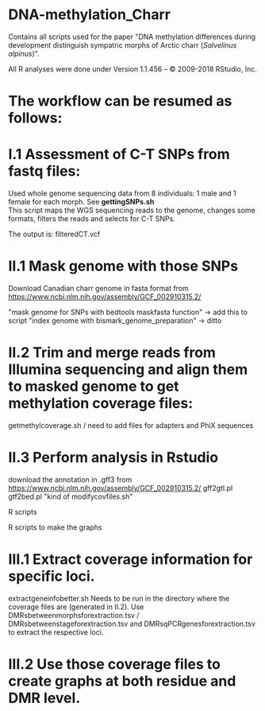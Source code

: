 # DNA-methylation_Charr
Contains all scripts used for the paper "DNA methylation differences during development distinguish sympatric morphs of Arctic charr (*Salvelinus alpinus*)".

All R analyses were done under
Version 1.1.456 – © 2009-2018 RStudio, Inc.

# The workflow can be resumed as follows:
# I.1 Assessment of C-T SNPs from fastq files:
Used whole genome sequencing data from 8 individuals: 1 male and 1 female for each morph.
See **gettingSNPs.sh**  
This script maps the WGS sequencing reads to the genome, changes some formats, filters the reads and selects for C-T SNPs.

The output is: filteredCT.vcf

# II.1 Mask genome with those SNPs
Download Canadian charr genome in fasta format from https://www.ncbi.nlm.nih.gov/assembly/GCF_002910315.2/

"mask genome for SNPs with bedtools maskfasta function" -> add this to script
"index genome with bismark_genome_preparation"  -> ditto

# II.2 Trim and merge reads from Illumina sequencing and align them to masked genome to get methylation coverage files:
getmethylcoverage.sh
/
need to add files for adapters and PhiX sequences

# II.3 Perform analysis in Rstudio 
download the annotation in .gff3 from https://www.ncbi.nlm.nih.gov/assembly/GCF_002910315.2/
gff2gtl.pl
gtf2bed.pl
"kind of modifycovfiles.sh"

R scripts

R scripts to make the graphs

# III.1 Extract coverage information for specific loci. 
extractgeneinfobetter.sh 
Needs to be run in the directory where the coverage files are (generated in II.2).
Use DMRsbetweenmorphsforextraction.tsv / DMRsbetweenstageforextraction.tsv and DMRsqPCRgenesforextraction.tsv to extract the respective loci.

# III.2 Use those coverage files to create graphs at both residue and DMR level.

